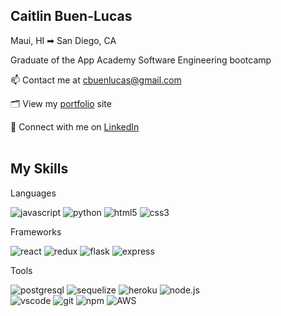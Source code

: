 <h2>Caitlin Buen-Lucas</h2>

Maui, HI ➡ San Diego, CA

Graduate of the App Academy Software Engineering bootcamp

📫 Contact me at cbuenlucas@gmail.com

🗂️ View my <a href="https://caitlinbuenlucas.com/">portfolio</a> site

👥 Connect with me on <a href="https://www.linkedin.com/in/caitlin-buen-lucas/">LinkedIn</a><br/><br/>

<h2>My Skills</h2>

Languages

![javascript](https://img.shields.io/badge/Javascript-F7DF1E?style=for-the-badge&logo=Javascript&logoColor=black)
![python](https://img.shields.io/badge/Python-3776AB?style=for-the-badge&logo=Python&logoColor=white)
![html5](https://img.shields.io/badge/HTML5-E34F26?style=for-the-badge&logo=HTML5&logoColor=black)
![css3](https://img.shields.io/badge/CSS3-1572B6?style=for-the-badge&logo=CSS3&logoColor=black)


Frameworks

![react](https://img.shields.io/badge/React-61DAFB?style=for-the-badge&logo=React&logoColor=black)
![redux](https://img.shields.io/badge/Redux-764ABC?style=for-the-badge&logo=Redux&logoColor=white)
![flask](https://img.shields.io/badge/Flask-000000?style=for-the-badge&logo=Flask&logoColor=white)
![express](https://img.shields.io/badge/Express-FFFFFF?style=for-the-badge&logo=Express&logoColor=black)


Tools

![postgresql](https://img.shields.io/badge/PostgreSQL-4169E1?style=for-the-badge&logo=PostgreSQL&logoColor=black)
![sequelize](https://img.shields.io/badge/Sequelize-52B0E7?style=for-the-badge&logo=Sequelize&logoColor=black)
![heroku](https://img.shields.io/badge/Heroku-430098?style=for-the-badge&logo=Heroku&logoColor=black)
![node.js](https://img.shields.io/badge/Node.js-339933?style=for-the-badge&logo=Node.js&logoColor=black)<br/>
![vscode](https://img.shields.io/badge/VisualStudioCode-007ACC?style=for-the-badge&logo=VisualStudioCode&logoColor=black)
![git](https://img.shields.io/badge/Git-F05032?style=for-the-badge&logo=Git&logoColor=black)
![npm](https://img.shields.io/badge/npm-CB3837?style=for-the-badge&logo=npm&logoColor=black)
![AWS](https://img.shields.io/badge/Amazon_AWS-232F3E?style=for-the-badge&logo=amazon-aws&logoColor=white)
